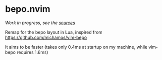 # bepo.nvim

*Work in progress, see the [sources](https://github.com/cljoly/bepo.nvim/blob/main/fnl/bepo.fnl)*

Remap for the bepo layout in Lua, inspired from https://github.com/michamos/vim-bepo

It aims to be faster (takes only 0.4ms at startup on my machine, while vim-bepo requires 1.6ms)
